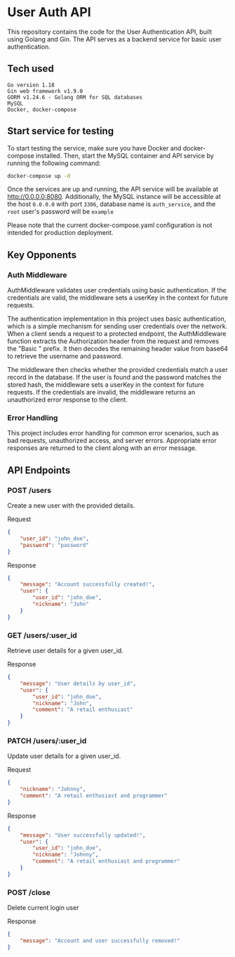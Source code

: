 # User Auth API

This repository contains the code for the User Authentication API, built using Golang and Gin. The API serves as a backend service for basic user authentication.

## Tech used
    Go version 1.18
    Gin web framework v1.9.0
    GORM v1.24.6 - Golang ORM for SQL databases
    MySQL
    Docker, docker-compose

## Start service for testing
To start testing the service, make sure you have Docker and docker-compose installed. Then, start the MySQL container and API service by running the following command:

```bash
docker-compose up -d
```

Once the services are up and running, the API service will be available at http://0.0.0.0:8080. Additionally, the MySQL instance will be accessible at the host `0.0.0.0` with port `3306`, database name is `auth_service`, and the `root` user's password will be `example`

Please note that the current docker-compose.yaml configuration is not intended for production deployment.
## Key Opponents

### Auth Middleware
AuthMiddleware validates user credentials using basic authentication. If the credentials are valid, the middleware sets a userKey in the context for future requests.

The authentication implementation in this project uses basic authentication, which is a simple mechanism for sending user credentials over the network. When a client sends a request to a protected endpoint, the AuthMiddleware function extracts the Authorization header from the request and removes the "Basic " prefix. It then decodes the remaining header value from base64 to retrieve the username and password.

The middleware then checks whether the provided credentials match a user record in the database. If the user is found and the password matches the stored hash, the middleware sets a userKey in the context for future requests. If the credentials are invalid, the middleware returns an unauthorized error response to the client.

### Error Handling
This project includes error handling for common error scenarios, such as bad requests, unauthorized access, and server errors. Appropriate error responses are returned to the client along with an error message.


## API Endpoints
### POST /users

Create a new user with the provided details.

Request

```json
{
    "user_id": "john_doe",
    "password": "password"
}
```

Response
```json
{
    "message": "Account successfully created!",
    "user": {
        "user_id": "john_doe",
        "nickname": "John"
    }
}
```

### GET /users/:user_id
Retrieve user details for a given user_id.

Response


```json
{
    "message": "User details by user_id",
    "user": {
        "user_id": "john_doe",
        "nickname": "John",
        "comment": "A retail enthusiast"
    }
}
```

###  PATCH /users/:user_id
Update user details for a given user_id.

Request
```json
{
    "nickname": "Johnny",
    "comment": "A retail enthusiast and programmer"
}
```

Response
```json
{
    "message": "User successfully updated!",
    "user": {
        "user_id": "john_doe",
        "nickname": "Johnny",
        "comment": "A retail enthusiast and programmer"
    }
}
```

### POST /close

Delete current login user

Response

```json
{
    "message": "Account and user successfully removed!"
}
```

